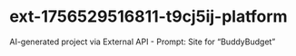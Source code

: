 # ext-1756529516811-t9cj5ij-platform
AI-generated project via External API - Prompt: Site for “BuddyBudget”
